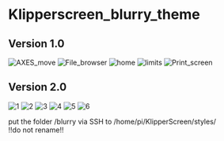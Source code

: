 # Klipperscreen_blurry_theme
## Version 1.0


![AXES_move](https://user-images.githubusercontent.com/111509593/231819493-aadc9808-b94f-4984-aed5-f4a70b33175d.png) ![File_browser](https://user-images.githubusercontent.com/111509593/231819590-8d7c745e-3dad-46f5-8183-8844c70862d4.png) ![home](https://user-images.githubusercontent.com/111509593/231819592-7ea425a4-bdca-4ab9-ab4f-a1366c923ad9.png) ![limits](https://user-images.githubusercontent.com/111509593/231819594-a1200c86-4e0b-4327-a53e-b3df385dffdb.png) ![Print_screen](https://user-images.githubusercontent.com/111509593/231819600-5b1872aa-bcd9-4d88-8733-aed120cf6de6.png)

## Version 2.0

![1](https://github.com/bumbeng/Klipperscreen_blurry_theme/assets/111509593/d635230e-6f08-4bbf-8366-26be8a0cc99e)
![2](https://github.com/bumbeng/Klipperscreen_blurry_theme/assets/111509593/3858b4c2-0c27-4303-b07f-a686f181884d)
![3](https://github.com/bumbeng/Klipperscreen_blurry_theme/assets/111509593/d9fa480f-f19f-4a5b-83fc-d962772eb376)
![4](https://github.com/bumbeng/Klipperscreen_blurry_theme/assets/111509593/2433d9c4-b9ba-4b04-b20c-652a44999758)
![5](https://github.com/bumbeng/Klipperscreen_blurry_theme/assets/111509593/3db37bcb-1729-46ea-8dbb-4d6069572489)
![6](https://github.com/bumbeng/Klipperscreen_blurry_theme/assets/111509593/d21d4ff0-6985-4826-a491-6009456e737f)




put the folder /blurry via SSH to /home/pi/KlipperScreen/styles/  
!!do not rename!!
